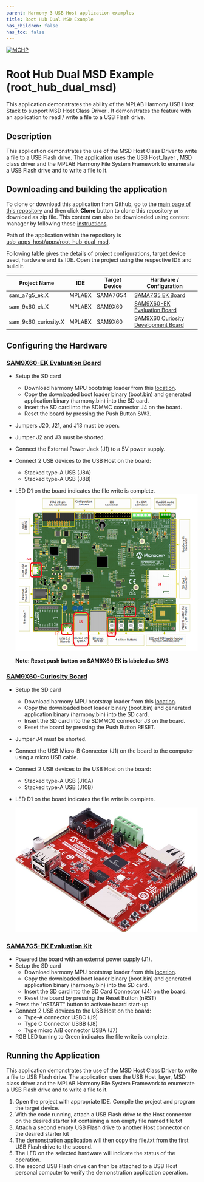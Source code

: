 ```yaml
---
parent: Harmony 3 USB Host application examples
title: Root Hub Dual MSD Example 
has_children: false
has_toc: false
---
```


[![MCHP](https://www.microchip.com/ResourcePackages/Microchip/assets/dist/images/logo.png)](https://www.microchip.com)

# Root Hub Dual MSD Example (root_hub_dual_msd)

This application demonstrates the ability of the MPLAB Harmony USB Host Stack to support MSD Host Class Driver . It demonstrates the feature with an application to read / write a file to a USB Flash drive.

## Description

This application demonstrates the use of the MSD Host Class Driver to write a file to a USB Flash drive. The application uses the USB Host_layer , MSD class driver and the MPLAB Harmony File System Framework to enumerate a USB Flash drive and to write a file to it.

## Downloading and building the application

To clone or download this application from Github, go to the [main page of this repository](https://github.com/Microchip-MPLAB-Harmony/usb_apps_host) and then click **Clone** button to clone this repository or download as zip file.
This content can also be downloaded using content manager by following these [instructions](https://github.com/Microchip-MPLAB-Harmony/contentmanager/wiki).

Path of the application within the repository is [usb_apps_host/apps/root_hub_dual_msd](https://github.com/Microchip-MPLAB-Harmony/usb_apps_host/tree/master/apps/root_hub_dual_msd).

Following table gives the details of project configurations, target device used, hardware and its IDE. Open the project using the respective IDE and build it. 

| Project Name                    | IDE    | Target Device       | Hardware / Configuration                                                   |
| ------------------------------- | ------ | ------------------- | -------------------------------------------------------------------------- |
| sam_a7g5_ek.X                   | MPLABX | SAMA7G54            | [SAMA7G5 EK Board](#config_21)                                             |
| sam_9x60_ek.X                   | MPLABX | SAM9X60             | [SAM9X60-EK Evaluation Board](#config_9)                                   |
| sam_9x60_curiosity.X            | MPLABX | SAM9X60             | [SAM9X60 Curiosity Development Board](#config_sam9x60_curiosity) |

## <a name="config_title"></a> Configuring the Hardware

### <a name="config_9"></a> [SAM9X60-EK Evaluation Board](https://www.microchip.com/developmenttools/ProductDetails/DT100126)
- Setup the SD card 
    - Download harmony MPU bootstrap loader from this [location](firmware/at91bootstrap_sam_9x60_ek.X/build/binaries/boot.bin).
    - Copy the downloaded boot loader binary (boot.bin) and generated application binary (harmony.bin) into the SD card.
    - Insert the SD card into the SDMMC connector J4 on the board.
    - Reset the board by pressing the Push Button SW3. 
- Jumpers J20, J21, and J13 must be open.
- Jumper J2 and J3 must be shorted.
- Connect the External Power Jack (J1) to a 5V power supply. 
- Connect 2 USB devices to the USB Host on the board:
    - Stacked type-A USB (J8A)
    - Stacked type-A USB (J8B)
- LED D1 on the board indicates the file write is complete.
    ![SAM9X60-EK Evaluation Board](images/sam9x60_evk.png)

    **Note: Reset push button on SAM9X60 EK is labeled as SW3**

### <a name="#config_sam9x60_curiosity"></a> [SAM9X60-Curiosity Board](https://www.microchip.com/en-us/development-tool/EV40E67A)
- Setup the SD card 
    - Download harmony MPU bootstrap loader from this [location](firmware/at91bootstrap_sam_9x60_curiosity.X/build/binaries/boot.bin).
    - Copy the downloaded boot loader binary (boot.bin) and generated application binary (harmony.bin) into the SD card.
    - Insert the SD card into the SDMMC0 connector J3 on the board.
    - Reset the board by pressing the Push Button RESET. 
- Jumper J4 must be shorted.
- Connect the USB Micro-B Connector (J1) on the board to the computer using a micro USB cable. 
- Connect 2 USB devices to the USB Host on the board:
    - Stacked type-A USB (J10A)
    - Stacked type-A USB (J10B)
- LED D1 on the board indicates the file write is complete.

    ![SAM9X60-EK Evaluation Board](images/sam9x60_curiosity.png)


### <a name="config_21"></a> [SAMA7G5-EK Evaluation Kit](https://www.microchip.com/en-us/development-tool/EV21H18A)

- Powered the board with an external power supply (J1).
- Setup the SD card 
    - Download harmony MPU bootstrap loader from this [location](firmware/at91bootstrap_sam_a7g5_ek.X/build/binaries/boot.bin).
    - Copy the downloaded boot loader binary (boot.bin) and generated application binary (harmony.bin) into the SD card.
    - Insert the SD card into the SD Card Connector (J4) on the board.
    - Reset the board by pressing the Reset Button (nRST) 
- Press the "nSTART" button to activate board start-up.  
- Connect 2 USB devices to the USB Host on the board:
    - Type-A connector USBC (J9)
    - Type C Connector USBB (J8)
    - Type micro A/B connector USBA (J7)
- RGB LED turning to Green indicates the file write is complete.

## Running the Application

This application demonstrates the use of the MSD Host Class Driver to write a file to USB Flash drive. The application uses the USB Host_layer, MSD class driver and the MPLAB Harmony File System Framework to enumerate a USB Flash drive and to write a file to it.

1. Open the project with appropriate IDE. Compile the project and program the target device.
1. With the code running, attach a USB Flash drive to the Host connector on the desired starter kit containing a non empty file named file.txt
1. Attach a second empty USB Flash drive to another Host connector on the desired starter kit
1. The demonstration application will then copy the file.txt from the first USB Flash drive to the second. 
1. The LED on the selected hardware will indicate the status of the operation. 
1. The second USB Flash drive can then be attached to a USB Host personal computer to verify the demonstration application operation. 
